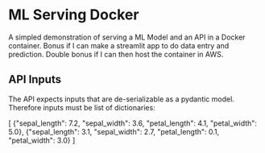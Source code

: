 # ML Serving Docker

A simpled demonstration of serving a ML Model and an API in a Docker container.
Bonus if I can make a streamlit app to do data entry and prediction.
Double bonus if I can then host the container in AWS.

## API Inputs

The API expects inputs that are de-serializable as a pydantic model.  
Therefore inputs must be list of dictionaries:

[
  {"sepal_length": 7.2, "sepal_width": 3.6, "petal_length": 4.1, "petal_width": 5.0},
  {"sepal_length": 3.1, "sepal_width": 2.7, "petal_length": 0.1, "petal_width": 3.0}
]